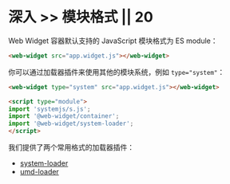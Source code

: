 # 深入 >> 模块格式 || 20

Web Widget 容器默认支持的 JavaScript 模块格式为 ES module：

```html
<web-widget src="app.widget.js"></web-widget>
```

你可以通过加载器插件来使用其他的模块系统，例如 `type="system"`：

```html
<web-widget type="system" src="app.widget.js"></web-widget>

<script type="module">
import 'systemjs/s.js';
import '@web-widget/container';
import '@web-widget/system-loader';
</script>
```

我们提供了两个常用格式的加载器插件：

* [system-loader](../../docs/container/plugins/system-loader.md)
* [umd-loader](../../docs/container/plugins/umd-loader.md)
